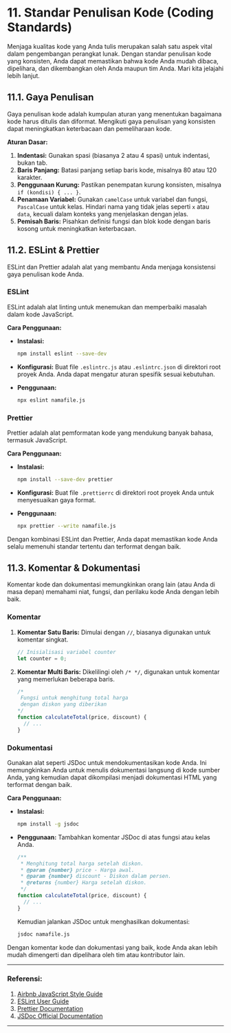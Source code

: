 # 11. Standar Penulisan Kode (Coding Standards)

Menjaga kualitas kode yang Anda tulis merupakan salah satu aspek vital dalam pengembangan perangkat lunak. Dengan standar penulisan kode yang konsisten, Anda dapat memastikan bahwa kode Anda mudah dibaca, dipelihara, dan dikembangkan oleh Anda maupun tim Anda. Mari kita jelajahi lebih lanjut.

## 11.1. Gaya Penulisan

Gaya penulisan kode adalah kumpulan aturan yang menentukan bagaimana kode harus ditulis dan diformat. Mengikuti gaya penulisan yang konsisten dapat meningkatkan keterbacaan dan pemeliharaan kode.

**Aturan Dasar:**

1. **Indentasi:** Gunakan spasi (biasanya 2 atau 4 spasi) untuk indentasi, bukan tab.
2. **Baris Panjang:** Batasi panjang setiap baris kode, misalnya 80 atau 120 karakter.
3. **Penggunaan Kurung:** Pastikan penempatan kurung konsisten, misalnya `if (kondisi) { ... }`.
4. **Penamaan Variabel:** Gunakan `camelCase` untuk variabel dan fungsi, `PascalCase` untuk kelas. Hindari nama yang tidak jelas seperti `x` atau `data`, kecuali dalam konteks yang menjelaskan dengan jelas.
5. **Pemisah Baris:** Pisahkan definisi fungsi dan blok kode dengan baris kosong untuk meningkatkan keterbacaan.

## 11.2. ESLint & Prettier

ESLint dan Prettier adalah alat yang membantu Anda menjaga konsistensi gaya penulisan kode Anda.

### ESLint

ESLint adalah alat linting untuk menemukan dan memperbaiki masalah dalam kode JavaScript. 

**Cara Penggunaan:**

- **Instalasi:** 
  ```bash
  npm install eslint --save-dev
  ```

- **Konfigurasi:** Buat file `.eslintrc.js` atau `.eslintrc.json` di direktori root proyek Anda. Anda dapat mengatur aturan spesifik sesuai kebutuhan.

- **Penggunaan:** 
  ```bash
  npx eslint namafile.js
  ```

### Prettier

Prettier adalah alat pemformatan kode yang mendukung banyak bahasa, termasuk JavaScript.

**Cara Penggunaan:**

- **Instalasi:** 
  ```bash
  npm install --save-dev prettier
  ```

- **Konfigurasi:** Buat file `.prettierrc` di direktori root proyek Anda untuk menyesuaikan gaya format.

- **Penggunaan:** 
  ```bash
  npx prettier --write namafile.js
  ```

Dengan kombinasi ESLint dan Prettier, Anda dapat memastikan kode Anda selalu memenuhi standar tertentu dan terformat dengan baik.

## 11.3. Komentar & Dokumentasi

Komentar kode dan dokumentasi memungkinkan orang lain (atau Anda di masa depan) memahami niat, fungsi, dan perilaku kode Anda dengan lebih baik.

### Komentar

1. **Komentar Satu Baris:** Dimulai dengan `//`, biasanya digunakan untuk komentar singkat.
   ```javascript
   // Inisialisasi variabel counter
   let counter = 0;
   ```

2. **Komentar Multi Baris:** Dikelilingi oleh `/* */`, digunakan untuk komentar yang memerlukan beberapa baris.
   ```javascript
   /*
    Fungsi untuk menghitung total harga
    dengan diskon yang diberikan
   */
   function calculateTotal(price, discount) {
     // ...
   }
   ```

### Dokumentasi

Gunakan alat seperti JSDoc untuk mendokumentasikan kode Anda. Ini memungkinkan Anda untuk menulis dokumentasi langsung di kode sumber Anda, yang kemudian dapat dikompilasi menjadi dokumentasi HTML yang terformat dengan baik.

**Cara Penggunaan:**

- **Instalasi:** 
  ```bash
  npm install -g jsdoc
  ```

- **Penggunaan:** Tambahkan komentar JSDoc di atas fungsi atau kelas Anda.
   ```javascript
   /**
    * Menghitung total harga setelah diskon.
    * @param {number} price - Harga awal.
    * @param {number} discount - Diskon dalam persen.
    * @returns {number} Harga setelah diskon.
    */
   function calculateTotal(price, discount) {
     // ...
   }
   ```

   Kemudian jalankan JSDoc untuk menghasilkan dokumentasi:
   ```bash
   jsdoc namafile.js
   ```

Dengan komentar kode dan dokumentasi yang baik, kode Anda akan lebih mudah dimengerti dan dipelihara oleh tim atau kontributor lain.

---

### Referensi:

1. [Airbnb JavaScript Style Guide](https://github.com/airbnb/javascript)
2. [ESLint User Guide](https://eslint.org/docs/user-guide/)
3. [Prettier Documentation](https://prettier.io/docs/en/)
4. [JSDoc Official Documentation](https://jsdoc.app/)

---